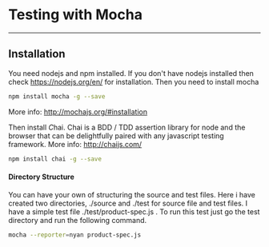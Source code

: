 # **T**esting with **M**ocha
- - -


## Installation
You need nodejs and npm installed. If you don't have nodejs installed then check https://nodejs.org/en/ for installation.
Then you need to install mocha
```sh
npm install mocha -g --save
```
More info: http://mochajs.org/#installation

Then install *C*hai. Chai is a BDD / TDD assertion library for node and the browser that can be delightfully paired with any javascript testing framework. More info: http://chaijs.com/

```sh
npm install chai -g --save
```



#### Directory Structure
You can have your own of structuring the source and test files. Here i have created two directories, ./source and ./test for source file and test files. I have a simple test file ./test/product-spec.js . To run this test just go the test directory and run the following command.

```sh
mocha --reporter=nyan product-spec.js
```
